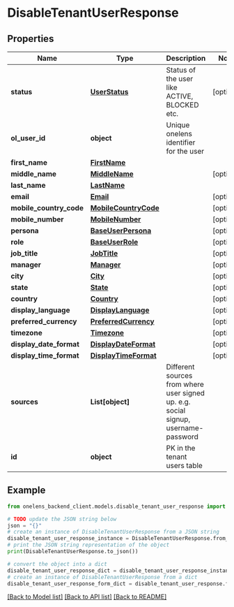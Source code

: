 # DisableTenantUserResponse


## Properties

Name | Type | Description | Notes
------------ | ------------- | ------------- | -------------
**status** | [**UserStatus**](UserStatus.md) | Status of the user like ACTIVE, BLOCKED etc. | [optional] 
**ol_user_id** | **object** | Unique onelens identifier for the user | 
**first_name** | [**FirstName**](FirstName.md) |  | 
**middle_name** | [**MiddleName**](MiddleName.md) |  | [optional] 
**last_name** | [**LastName**](LastName.md) |  | 
**email** | [**Email**](Email.md) |  | [optional] 
**mobile_country_code** | [**MobileCountryCode**](MobileCountryCode.md) |  | [optional] 
**mobile_number** | [**MobileNumber**](MobileNumber.md) |  | [optional] 
**persona** | [**BaseUserPersona**](BaseUserPersona.md) |  | [optional] 
**role** | [**BaseUserRole**](BaseUserRole.md) |  | [optional] 
**job_title** | [**JobTitle**](JobTitle.md) |  | [optional] 
**manager** | [**Manager**](Manager.md) |  | [optional] 
**city** | [**City**](City.md) |  | [optional] 
**state** | [**State**](State.md) |  | [optional] 
**country** | [**Country**](Country.md) |  | [optional] 
**display_language** | [**DisplayLanguage**](DisplayLanguage.md) |  | [optional] 
**preferred_currency** | [**PreferredCurrency**](PreferredCurrency.md) |  | [optional] 
**timezone** | [**Timezone**](Timezone.md) |  | [optional] 
**display_date_format** | [**DisplayDateFormat**](DisplayDateFormat.md) |  | [optional] 
**display_time_format** | [**DisplayTimeFormat**](DisplayTimeFormat.md) |  | [optional] 
**sources** | **List[object]** | Different sources from where user signed up. e.g. social signup, username-password | 
**id** | **object** | PK in the tenant users table | 

## Example

```python
from onelens_backend_client.models.disable_tenant_user_response import DisableTenantUserResponse

# TODO update the JSON string below
json = "{}"
# create an instance of DisableTenantUserResponse from a JSON string
disable_tenant_user_response_instance = DisableTenantUserResponse.from_json(json)
# print the JSON string representation of the object
print(DisableTenantUserResponse.to_json())

# convert the object into a dict
disable_tenant_user_response_dict = disable_tenant_user_response_instance.to_dict()
# create an instance of DisableTenantUserResponse from a dict
disable_tenant_user_response_form_dict = disable_tenant_user_response.from_dict(disable_tenant_user_response_dict)
```
[[Back to Model list]](../README.md#documentation-for-models) [[Back to API list]](../README.md#documentation-for-api-endpoints) [[Back to README]](../README.md)


